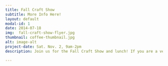 ```yaml
---
title: Fall Craft Show
subtitle: More Info Here!
layout: default
modal-id: 1
date: 2014-07-18
img:  fall-craft-show-flyer.jpg 
thumbnail: coffee-thumbnail.jpg
alt: image-alt
project-date: Sat. Nov. 2, 9am-2pm
description: Join us for the Fall Craft Show and lunch! If you are a vendor, register <a href="http://goo.gl/forms/oacwXRXjO3"> here</a> or at the church office.

---
```

